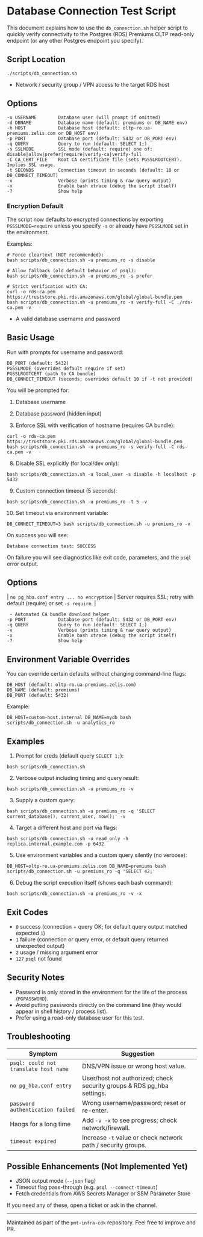# Database Connection Test Script

This document explains how to use the `db_connection.sh` helper script to quickly verify connectivity to the Postgres (RDS) Premiums OLTP read-only endpoint (or any other Postgres endpoint you specify).

## Script Location
`./scripts/db_connection.sh`
- Network / security group / VPN access to the target RDS host
## Options
```
-u USERNAME        Database user (will prompt if omitted)
-d DBNAME          Database name (default: premiums or DB_NAME env)
-h HOST            Database host (default: oltp-ro.ua-premiums.zelis.com or DB_HOST env)
-p PORT            Database port (default: 5432 or DB_PORT env)
-q QUERY           Query to run (default: SELECT 1;)
-s SSLMODE         SSL mode (default: require) one of: disable|allow|prefer|require|verify-ca|verify-full
-C CA_CERT_FILE    Root CA certificate file (sets PGSSLROOTCERT). Implies SSL usage.
-t SECONDS         Connection timeout in seconds (default: 10 or DB_CONNECT_TIMEOUT)
-v                 Verbose (prints timing & raw query output)
-x                 Enable bash xtrace (debug the script itself)
-?                 Show help
```

### Encryption Default
The script now defaults to encrypted connections by exporting `PGSSLMODE=require` unless you specify `-s` or already have `PGSSLMODE` set in the environment.

Examples:
```
# Force cleartext (NOT recommended):
bash scripts/db_connection.sh -u premiums_ro -s disable

# Allow fallback (old default behavior of psql):
bash scripts/db_connection.sh -u premiums_ro -s prefer

# Strict verification with CA:
curl -o rds-ca.pem https://truststore.pki.rds.amazonaws.com/global/global-bundle.pem
bash scripts/db_connection.sh -u premiums_ro -s verify-full -C ./rds-ca.pem -v
```
- A valid database username and password

## Basic Usage
Run with prompts for username and password:
```
DB_PORT (default: 5432)
PGSSLMODE (overrides default require if set)
PGSSLROOTCERT (path to CA bundle)
DB_CONNECT_TIMEOUT (seconds; overrides default 10 if -t not provided)
```
You will be prompted for:
1. Database username
2. Database password (hidden input)


7. Enforce SSL with verification of hostname (requires CA bundle):
```
curl -o rds-ca.pem https://truststore.pki.rds.amazonaws.com/global/global-bundle.pem
bash scripts/db_connection.sh -u premiums_ro -s verify-full -C rds-ca.pem -v
```

8. Disable SSL explicitly (for local/dev only):
```
bash scripts/db_connection.sh -u local_user -s disable -h localhost -p 5432
```

9. Custom connection timeout (5 seconds):
```
bash scripts/db_connection.sh -u premiums_ro -t 5 -v
```

10. Set timeout via environment variable:
```
DB_CONNECT_TIMEOUT=3 bash scripts/db_connection.sh -u premiums_ro -v
```
On success you will see:
```
Database connection test: SUCCESS
```
On failure you will see diagnostics like exit code, parameters, and the `psql` error output.

## Options
| `no pg_hba.conf entry ... no encryption` | Server requires SSL; retry with default (require) or set `-s require`. |
```
 - Automated CA bundle download helper
-p PORT            Database port (default: 5432 or DB_PORT env)
-q QUERY           Query to run (default: SELECT 1;)
-v                 Verbose (prints timing & raw query output)
-x                 Enable bash xtrace (debug the script itself)
-?                 Show help
```

## Environment Variable Overrides
You can override certain defaults without changing command-line flags:
```
DB_HOST (default: oltp-ro.ua-premiums.zelis.com)
DB_NAME (default: premiums)
DB_PORT (default: 5432)
```
Example:
```
DB_HOST=custom-host.internal DB_NAME=mydb bash scripts/db_connection.sh -u analytics_ro
```

## Examples
1. Prompt for creds (default query `SELECT 1;`):
```
bash scripts/db_connection.sh
```

2. Verbose output including timing and query result:
```
bash scripts/db_connection.sh -u premiums_ro -v
```

3. Supply a custom query:
```
bash scripts/db_connection.sh -u premiums_ro -q 'SELECT current_database(), current_user, now();' -v
```

4. Target a different host and port via flags:
```
bash scripts/db_connection.sh -u read_only -h replica.internal.example.com -p 6432
```

5. Use environment variables and a custom query silently (no verbose):
```
DB_HOST=oltp-ro.ua-premiums.zelis.com DB_NAME=premiums bash scripts/db_connection.sh -u premiums_ro -q 'SELECT 42;'
```

6. Debug the script execution itself (shows each bash command):
```
bash scripts/db_connection.sh -u premiums_ro -v -x
```

## Exit Codes
- `0` success (connection + query OK; for default query output matched expected `1`)
- `1` failure (connection or query error, or default query returned unexpected output)
- `2` usage / missing argument error
- `127` `psql` not found

## Security Notes
- Password is only stored in the environment for the life of the process (`PGPASSWORD`).
- Avoid putting passwords directly on the command line (they would appear in shell history / process list).
- Prefer using a read-only database user for this test.

## Troubleshooting
| Symptom | Suggestion |
|---------|------------|
| `psql: could not translate host name` | DNS/VPN issue or wrong host value. |
| `no pg_hba.conf entry` | User/host not authorized; check security groups & RDS pg_hba settings. |
| `password authentication failed` | Wrong username/password; reset or re-enter. |
| Hangs for a long time | Add `-v -x` to see progress; check network/firewall. |
| `timeout expired` | Increase `-t` value or check network path / security groups. |

## Possible Enhancements (Not Implemented Yet)
- JSON output mode (`--json` flag)
- Timeout flag pass-through (e.g. `psql --connect-timeout`)
- Fetch credentials from AWS Secrets Manager or SSM Parameter Store

If you need any of these, open a ticket or ask in the channel.

---
Maintained as part of the `pmt-infra-cdk` repository. Feel free to improve and PR.
